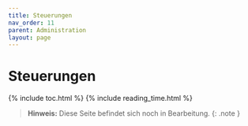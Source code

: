 ```yaml
---
title: Steuerungen
nav_order: 11
parent: Administration
layout: page
---
```


# Steuerungen
{% include toc.html %}
{% include reading_time.html %}

> **Hinweis:** Diese Seite befindet sich noch in Bearbeitung.
{: .note }

